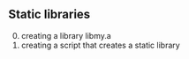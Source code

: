 Static libraries
--------------------------------------------
0. creating a library libmy.a
1. creating a script that creates a static library
